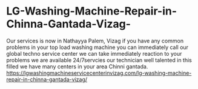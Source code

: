# LG-Washing-Machine-Repair-in-Chinna-Gantada-Vizag-
Our services is now in Nathayya Palem, Vizag if you have any common problems in your top load washing machine you can immediately call our global techno service center we can take immediately reaction to your problems we are available 24/7servcies our technician well talented in this filled we have many centers in your area Chinni gantada. https://lgwashingmachineservicecenterinvizag.com/lg-washing-machine-repair-in-chinna-gantada-vizag/
